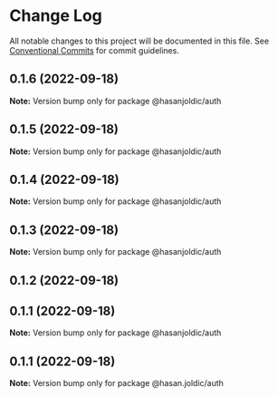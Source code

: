 # Change Log

All notable changes to this project will be documented in this file.
See [Conventional Commits](https://conventionalcommits.org) for commit guidelines.

## 0.1.6 (2022-09-18)

**Note:** Version bump only for package @hasanjoldic/auth





## 0.1.5 (2022-09-18)

**Note:** Version bump only for package @hasanjoldic/auth





## 0.1.4 (2022-09-18)

**Note:** Version bump only for package @hasanjoldic/auth





## 0.1.3 (2022-09-18)

**Note:** Version bump only for package @hasanjoldic/auth





## 0.1.2 (2022-09-18)



## 0.1.1 (2022-09-18)

**Note:** Version bump only for package @hasanjoldic/auth





## 0.1.1 (2022-09-18)

**Note:** Version bump only for package @hasan.joldic/auth
